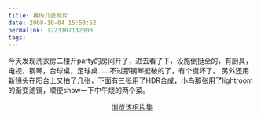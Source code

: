 ```yaml
---
title: 再传几张照片
date: 2008-10-04 15:58:52
permalink: 1223107132000
tags: 
---
```


今天发现洗衣房二楼开party的房间开了，进去看了下，设施倒挺全的，有厨具，电视，钢琴，台球桌，足球桌……不过那钢琴挺破的了，有个键坏了。
另外还用新镜头在阳台上又拍了几张，下面有三张用了HDR合成，小鸟那张用了lightroom的渐变滤镜，顺便show一下中午烧的两个菜。

<simpleflickr set="72157607741315293"/><p style="text-align: center;"><a href="http://www.flickr.com/photos/yyqian/sets/72157607741315293/show" target="_blank">浏览该相片集</a></p>